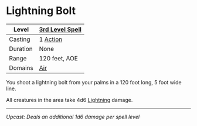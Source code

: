 # Lightning Bolt

| Level    | [3rd Level Spell](../../../Spell%20Level.md)        |
| -------- | --------------------------------------------------- |
| Casting  | 1 [Action](../../../../Game%20Procedures/Action.md) |
| Duration | None                                                |
| Range    | 120 feet, AOE                                       |
| Domains  | [Air](../../../Spell%20Domains/Air.md)              |

You shoot a lightning bolt from your palms in a 120 foot long, 5 foot wide line.

All creatures in the area take 4d6 [Lightning](../../../../Damage%20Types/Lightning.md) damage.

---
*Upcast: Deals an additional 1d6 damage per spell level*